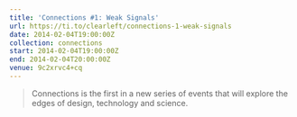 ```yaml
---
title: 'Connections #1: Weak Signals'
url: https://ti.to/clearleft/connections-1-weak-signals
date: 2014-02-04T19:00:00Z
collection: connections
start: 2014-02-04T19:00:00Z
end: 2014-02-04T20:00:00Z
venue: 9c2xrvc4+cq
---
```

> Connections is the first in a new series of events that will explore the edges of design, technology and science.
